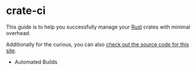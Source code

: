 # crate-ci

This guide is to help you successfully manage your [Rust][rust] crates with minimal overhead.

Additionally for the curious, you can also [check out the source code for this site][home].

- Automated Builds

[rust]: https://www.rust-lang.org/
[home]: https://github.com/crate-ci/crate-ci.github.io
